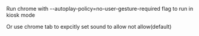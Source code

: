 Run chrome with  --autoplay-policy=no-user-gesture-required flag to run in kiosk mode

Or use chrome tab to expcitly set sound to allow not allow(default)